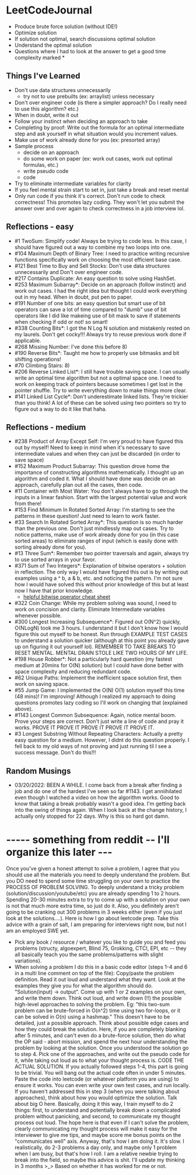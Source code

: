 # LeetCodeJournal
 - Produce brute force solution (without IDE!)
 - Optimize solution
 - If solution not optimal, search discussions optimal solution
 - Understand the optimal solution 
 - Questions where I had to look at the answer to get a good time complexity marked *

## Things I've Learned
 - Don't use data structures unnecessarily
   - try not to use prebuilts (ex: arraylist) unless necessary
 - Don't over engineer code (is there a simpler approach? Do I really need to use this algorithm? etc.)
 - When in doubt, write it out
 - Follow your instinct when deciding an approach to take
 - Completing by proof: Write out the formula for an optimal intermediate step and ask yourself in what situation would you increment values. 
 - Make use of work already done for you (ex: presorted array)
 - Sample process
   - decide on an approach
   - do some work on paper (ex: work out cases, work out optimal formulas, etc.)
   - write pseudo code 
   - code
 - Try to eliminate intermediate variables for clarity
 - If you feel mental strain start to set in, just take a break and reset mental
 - Only run code if you think it's correct. Don't run code to check correctness! This promotes lazy coding. They won't let you submit the answer over and over again to check correctness in a job interview lol. 

## Reflections - easy
 - #1 TwoSum: Simplify code! Always be trying to code less. In this case, I should have figured out a way to combine my two loops into one. 
 - #104 Maximum Depth of Binary Tree: I need to practice writing recursive functions specifically work on choosing the most efficient base case. 
 - #121 Best Time to Buy and Sell Stocks: Don't use data structures unnecessarily and Don't over engineer code.
 - #217 Contains Duplicate: An easy question to solve using HashSet. 
 - #253 Maximum Subarray*: Decide on an approach (follow instinct) and work out cases. I had the right idea but thought I could work everything out in my head. When in doubt, put pen to paper. 
 - #191 Number of one bits: an easy question but smart use of bit operators can save a lot of time compared to "dumb" use of bit operators like I did like makeing use of bit mask to save if statements when checking if odd or not! so smart!
 - #338 Counting Bits*: I got the N Log N solution and mistakenly rested on my laurels. Don't get cocky!!! Always try to reuse previous work done if applicable. 
 - #268 Missing Number: I've done this before 8)
 - #190 Reverse Bits*: Taught me how to properly use bitmasks and bit shifting operations!
 - #70 Climbing Stairs: 8)
 - #206 Reverse Linked List*: I still have trouble saving space. I can usually write an optimal time algorithm but not a optimal space one. I need to work on keeping track of pointers because sometimes I get lost in the pointer shuffle. Try to write everything down to make things more clear. 
 - #141 Linked List Cycle*: Don't underestimate linked lists. They're trickier than you think! A lot of these can be solved using two pointers so try to figure out a way to do it like that haha. 

## Reflections - medium 
 - #238 Product of Array Except Self: I'm very proud to have figured this out by myself! Need to keep in mind when it's necessary to save intermediate values and when they can just be discarded (in order to save space)
 - #152 Maximum Product Subarray: This question drove home the importance of constructing algorithms mathematically. I thought up an algorithm and coded it. What I should have done was decide on an approach, carefully plan out all the cases, then code. 
 - #11 Container with Most Water: You don't always have to go through the inputs in a linear fashion. Start with the largest potential value and work from there!
 - #153 Find Minimum In Rotated Sorted Array: I'm starting to see the patterns in these question! Just need to learn to work faster.
 - #33 Search In Rotated Sorted Array*: This question is so much harder than the previous one. Don't just mindlessly map out cases. Try to notice patterns, make use of work already done for you (in this case sorted areas) to eliminate ranges of input (which is easily done with sorting already done for you).
 - #13 Three Sum*: Remember two pointer traversals and again, always try to use sorted arrays in your favor. 
 - #371 Sum of Two Integers*: Explanation of bitwise operators + solution in reflection. The only way I would have figured this out is by writing out examples using a ^ b, a & b, etc. and noticing the pattern. I'm not sure how I would have solved this without prior knowledge of this but at least now I have that prior knowledge. 
   - [helpful bitwise operator cheat sheet](https://leetcode.com/problems/sum-of-two-integers/discuss/84278/A-summary%3A-how-to-use-bit-manipulation-to-solve-problems-easily-and-efficiently)
 - #322 Coin Change: While my problem solving was sound, I need to work on concision and clarity. Eliminate Intermediate variables whenever possible. 
 - #300 Longest Increasing Subsequence*: Figured out O(N^2) quickly, O(NLogN) took me 3 hours. I understand it but I don't know how I would figure this out myself to be honest. Run through EXAMPLE TEST CASES to understand a solution quicker (although at this point you already gave up on figuring it out yourself lol). REMEMBER TO TAKE BREAKS TO RESET MENTAL. MENTAL DRAIN STOLE LIKE TWO HOURS OF MY LIFE.
 - #198 House Robber*: Not a particularly hard question (my fastest medium at 20mins for O(N) solution) but I could have done better with space complexity and reducing redundant code. 
 - #62 Unique Paths: Implement the inefficient space solution first, then work on saving space. 
 - #55 Jump Game: I implemented the O(N) O(1) solution myself this time (48 mins)! I'm improving! Although I realized my approach to doing questions promotes lazy coding so I'll work on changing that (explained above).
 - #1143 Longest Common Subsequence: Again, notice mental boom. Prove your steps are correct. Don't just write a line of code and pray it works. PROVE IT PROVE IT PROVE IT PROVE IT PROVE IT. 
 - #3 Longest Substring Without Repeating Characters: Actually a pretty easy question for a medium. However, I didnt do this question properly. I fell back to my old ways of not proving and just running til I see a success message. Don't do this!!! 

## Random Musings
 - 03/20/2022: BEEN A WHILE. I come back from a break after finding a job and do one of the hardest I've seen so far #1143. I get anniihilated even though I watched a video on how the algorithm works. Good to know that taking a break probably wasn't a good idea. I'm getting back into the swing of things again. When I look back at the change history, I actually only stopped for 22 days. Why is this so hard got damn. 






# ----- something from reddit -- I'll organize this later --- 

Once you've given a honest attempt to solve a problem, I agree that you should use all the materials you need to deeply understand the problem. But you DO need to spend some time struggling on your own to practice the PROCESS OF PROBLEM SOLVING.
To deeply understand a tricky problem (solution/discussion/youtube/etc) you are already spending 1 to 2 hours. Spending 20-30 minutes extra to try to come up with a solution on your own is not that much more extra time, so just do it. Also, you definitely aren't going to be cranking out 300 problems in 3 weeks either (even if you just look at the solutions....).
Here is how I go about leetcode prep. Take this advice with a grain of salt, I am preparing for interviews right now, but not I am an employed SWE yet.
- Pick any book / resource / whatever you like to guide you and feed you problems (structy, algoexpert, Blind 75, Grokking, CTCI, EPI, etc -- they all basically teach you the same problems/patterns with slight variations).
- When solving a problem I do this in a basic code editor (steps 1-4 and 6 in a multi line comment on top of the file):
Copy/paste the problem definition. Read it out loud and understand what they want.
Look at the examples they give you for what the algorithm should do. "Solution(input) -> output". Come up with 1 or 2 examples on your own, and write them down.
Think out loud, and write down (!!) the possible high-level approaches to solving the problem. Eg: "this two-sum problem can be brute-forced in O(n^2) time using two for-loops, or it can be solved in O(n) using a hashmap." This doesn't have to be detailed, just a possible approach. Think about possible edge cases and how they could break the solution.
Here, if you are completely blanking after 5 minutes, and can't even do a brute-force solution, then do what the OP said - abort mission, and spend the next hour understanding the problem by looking at the solution. Once you understood the solution go to step 4.
Pick one of the approaches, and write out the pseudo code for it, while taking out loud as to what your thought process is.
CODE THE ACTUAL SOLUTION. If you actually followed steps 1-4, this part is going to be trivial. You will bang out the actual code often in under 5 minutes. Paste the code into leetcode (or whatever platform you are using) to ensure it works. You can even write your own test cases, and run locally.
If you haven't addressed this in step 3 (when you were talking about approaches), think about how you would optimize the solution. Talk about big O here.
Basically, doing it this way, I train myself to do 2 things: first, to understand and potentially break down a complicated problem without panicking, and second, to communicate my thought process out loud. The hope here is that even if I can't solve the problem, clearly communicating my thought process will make it easy for the interviewer to give me tips, and maybe score me bonus points on the "communicates well" axis.
Anyway, that's how I am doing it. It's slow. I realistically, do 2-3 problems a day only, and maybe only 1 problem when I am busy, but that's how I roll.
I am a relative newbie trying to break into the field, so maybe this advice is shit. I'll update my thinking in 3 months >_> Based on whether it has worked for me or not.
